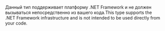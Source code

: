 <span data-ttu-id="e2b5e-101">Данный тип поддерживает платформу .NET Framework и не должен вызываться непосредственно из вашего кода.</span><span class="sxs-lookup"><span data-stu-id="e2b5e-101">This type supports the .NET Framework infrastructure and is not intended to be used directly from your code.</span></span>